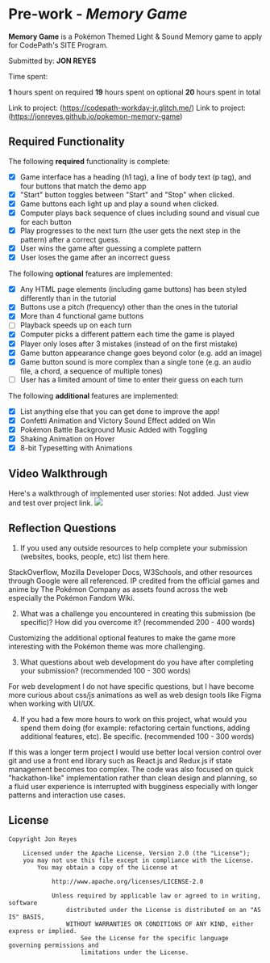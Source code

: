 # Pre-work - *Memory Game*

**Memory Game** is a Pokémon Themed Light & Sound Memory game to apply for CodePath's SITE Program. 

Submitted by: **JON REYES**

Time spent: 

**1** hours spent on required
**19** hours spent on optional 
**20** hours spent in total

Link to project: (https://codepath-workday-jr.glitch.me/)
Link to project: (https://jonreyes.github.io/pokemon-memory-game)

## Required Functionality

The following **required** functionality is complete:

* [x] Game interface has a heading (h1 tag), a line of body text (p tag), and four buttons that match the demo app
* [x] "Start" button toggles between "Start" and "Stop" when clicked. 
* [x] Game buttons each light up and play a sound when clicked. 
* [x] Computer plays back sequence of clues including sound and visual cue for each button
* [x] Play progresses to the next turn (the user gets the next step in the pattern) after a correct guess. 
* [x] User wins the game after guessing a complete pattern
* [x] User loses the game after an incorrect guess

The following **optional** features are implemented:

* [x] Any HTML page elements (including game buttons) has been styled differently than in the tutorial
* [x] Buttons use a pitch (frequency) other than the ones in the tutorial
* [x] More than 4 functional game buttons
* [ ] Playback speeds up on each turn
* [x] Computer picks a different pattern each time the game is played
* [x] Player only loses after 3 mistakes (instead of on the first mistake)
* [x] Game button appearance change goes beyond color (e.g. add an image)
* [x] Game button sound is more complex than a single tone (e.g. an audio file, a chord, a sequence of multiple tones)
* [ ] User has a limited amount of time to enter their guess on each turn

The following **additional** features are implemented:

- [x] List anything else that you can get done to improve the app!
- [x] Confetti Animation and Victory Sound Effect added on Win
- [x] Pokémon Battle Background Music Added with Toggling
- [x] Shaking Animation on Hover
- [x] 8-bit Typesetting with Animations

## Video Walkthrough

Here's a walkthrough of implemented user stories:
Not added. Just view and test over project link.
![](your-link-here)


## Reflection Questions
1. If you used any outside resources to help complete your submission (websites, books, people, etc) list them here. 

StackOverflow, Mozilla Developer Docs, W3Schools, and other resources through Google were all referenced. 
IP credited from the official games and anime by The Pokémon Company as assets found across the web especially the Pokémon Fandom Wiki.

2. What was a challenge you encountered in creating this submission (be specific)? How did you overcome it? (recommended 200 - 400 words) 

Customizing the additional optional features to make the game more interesting with the Pokémon theme was more challenging.

3. What questions about web development do you have after completing your submission? (recommended 100 - 300 words) 

For web development I do not have specific questions, but I have become more curious about css/js animations as well as web design tools like Figma when working with UI/UX.

4. If you had a few more hours to work on this project, what would you spend them doing (for example: refactoring certain functions, adding additional features, etc). Be specific. (recommended 100 - 300 words) 

If this was a longer term project I would use better local version control over git and use a front end library such as React.js and Redux.js if state management becomes too complex.
The code was also focused on quick "hackathon-like" implementation rather than clean design and planning, so a fluid user experience is interrupted with bugginess especially with longer patterns and interaction use cases.



## License

    Copyright Jon Reyes

        Licensed under the Apache License, Version 2.0 (the "License");
	    you may not use this file except in compliance with the License.
	        You may obtain a copy of the License at

		        http://www.apache.org/licenses/LICENSE-2.0

			    Unless required by applicable law or agreed to in writing, software
			        distributed under the License is distributed on an "AS IS" BASIS,
				    WITHOUT WARRANTIES OR CONDITIONS OF ANY KIND, either express or implied.
				        See the License for the specific language governing permissions and
					    limitations under the License.
